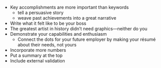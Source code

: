 * Key accomplishments are more important than keywords
  - tell a persuasive story
  - weave past achievements into a great narrative
* Write what it felt like to be your boss
* The greatest artist in history didn’t need graphics—neither do you
* Demonstrate your capabilities and enthusiasm
  - Connect the dots for your future employer by making your résumé about their needs, not yours
* Incorporate more numbers
* Put a summary at the top
* Include external validation
